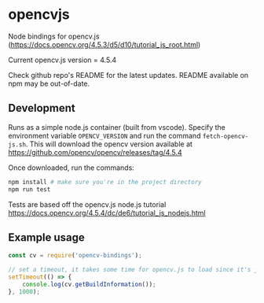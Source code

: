 # opencvjs

Node bindings for opencv.js (https://docs.opencv.org/4.5.3/d5/d10/tutorial_js_root.html)

Current opencv.js version = 4.5.4

Check github repo's README for the latest updates. README available on npm may be out-of-date.

## Development

Runs as a simple node.js container (built from vscode). Specify the environment variable `OPENCV_VERSION` and run the command `fetch-opencv-js.sh`. This will download the opencv version available at https://github.com/opencv/opencv/releases/tag/4.5.4

Once downloaded, run the commands:

```bash
npm install # make sure you're in the project directory
npm run test
```

Tests are based off the opencv.js node.js tutorial https://docs.opencv.org/4.5.4/dc/de6/tutorial_js_nodejs.html

## Example usage

```javascript
const cv = require('opencv-bindings');

// set a timeout, it takes some time for opencv.js to load since it's just one massive file
setTimeout(() => {
    console.log(cv.getBuildInformation());
}, 1000);

```
